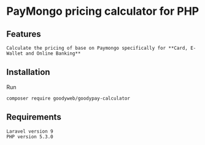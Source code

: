 PayMongo pricing calculator for PHP
=============

Features
------------
```
Calculate the pricing of base on Paymongo specifically for **Card, E-Wallet and Online Banking**
```
Installation
------------
Run

```
composer require goodyweb/goodypay-calculator
```

Requirements
------------

```
Laravel version 9
PHP version 5.3.0

```


